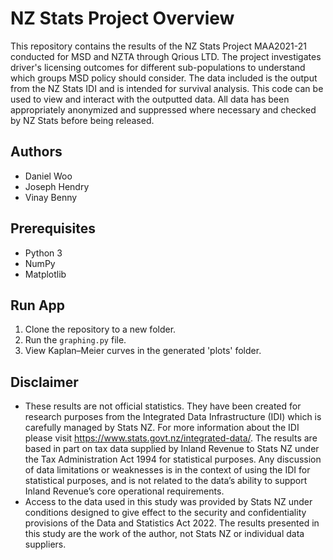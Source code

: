 # NZ Stats Project Overview
This repository contains the results of the NZ Stats Project MAA2021-21 conducted for MSD and NZTA through Qrious LTD. The project investigates driver's licensing outcomes for different sub-populations to understand which groups MSD policy should consider. The data included is the output from the NZ Stats IDI and is intended for survival analysis. This code can be used to view and interact with the outputted data. All data has been appropriately anonymized and suppressed where necessary and checked by NZ Stats before being released.

## Authors
- Daniel Woo
- Joseph Hendry
- Vinay Benny

## Prerequisites
- Python 3
- NumPy
- Matplotlib

## Run App
1. Clone the repository to a new folder.
2. Run the `graphing.py` file.
3. View Kaplan–Meier curves in the generated 'plots' folder.

## Disclaimer
 - These results are not official statistics. They have been created for research purposes from the Integrated Data Infrastructure (IDI) which is carefully managed by Stats NZ. For more information about the IDI please visit https://www.stats.govt.nz/integrated-data/. The results are based in part on tax data supplied by Inland Revenue to Stats NZ under the Tax Administration Act 1994 for statistical purposes. Any discussion of data limitations or weaknesses is in the context of using the IDI for statistical purposes, and is not related to the data’s ability to support Inland Revenue’s core operational requirements.
 - Access to the data used in this study was provided by Stats NZ under conditions designed to give effect to the security and confidentiality provisions of the Data and Statistics Act 2022. The results presented in this study are the work of the author, not Stats NZ or individual data suppliers.
